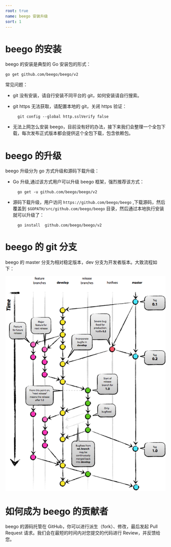```yaml
---
root: true
name: beego 安装升级
sort: 1
---
```


# beego 的安装

beego 的安装是典型的 Go 安装包的形式：

	go get github.com/beego/beego/v2

常见问题：

- git 没有安装，请自行安装不同平台的 git，如何安装请自行搜索。
- git https 无法获取，请配置本地的 git，关闭 https 验证：

		git config --global http.sslVerify false

- 无法上网怎么安装 beego，目前没有好的办法，接下来我们会整理一个全包下载，每次发布正式版本都会提供这个全包下载，包含依赖包。

# beego 的升级

beego 升级分为 go 方式升级和源码下载升级：

- Go 升级,通过该方式用户可以升级 beego 框架，强烈推荐该方式：

		go get -u github.com/beego/beego/v2

- 源码下载升级，用户访问 `https://github.com/beego/beego` ,下载源码，然后覆盖到 `$GOPATH/src/github.com/beego/beego` 目录，然后通过本地执行安装就可以升级了：

		go install 	github.com/beego/beego/v2

# beego 的 git 分支

beego 的 master 分支为相对稳定版本，dev 分支为开发者版本。大致流程如下：

![](../images/git-branch-1.png)

# 如何成为 beego 的贡献者

beego 的源码托管在 GitHub，你可以进行派生（fork）、修改，最后发起 Pull Request 请求。我们会在最短的时间内对您提交的代码进行 Review，并反馈给您。
